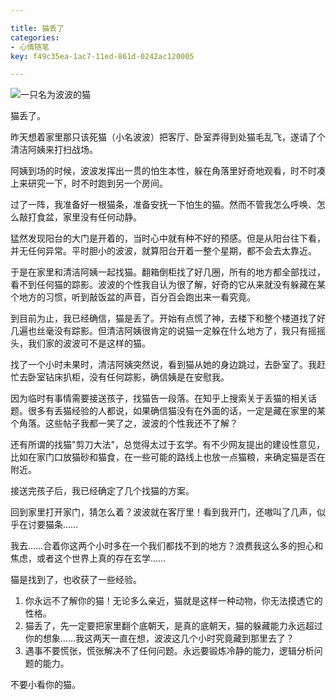 ```yaml
---

title: 猫丢了
categories:
- 心情随笔
key: f49c35ea-1ac7-11ed-861d-0242ac120005

---
```


![一只名为波波的猫]('/images/20221023-01.jpg')

猫丢了。

昨天想着家里那只该死猫（小名波波）把客厅、卧室弄得到处猫毛乱飞，遂请了个清洁阿姨来打扫战场。

阿姨到场的时候，波波发挥出一贯的怕生本性，躲在角落里好奇地观看，时不时凑上来研究一下，时不时跑到另一个房间。

过了一阵，我准备好一根猫条，准备安抚一下怕生的猫。然而不管我怎么呼唤、怎么敲打食盆，家里没有任何动静。

猛然发现阳台的大门是开着的，当时心中就有种不好的预感。但是从阳台往下看，并无任何异常。平时胆小的波波，就算阳台开着一整个星期，都不会去太靠近。

于是在家里和清洁阿姨一起找猫。翻箱倒柜找了好几圈，所有的地方都全部找过，看不到任何猫的踪影。波波的个性我自认为很了解，好奇的它从来就没有躲藏在某个地方的习惯，听到敲饭盆的声音，百分百会跑出来一看究竟。

到目前为止，我已经确信，猫是丢了。开始有点慌了神，去楼下和整个楼道找了好几遍也丝毫没有踪影。但清洁阿姨很肯定的说猫一定躲在什么地方了，我只有摇摇头，我们家的波波可不是这样的猫。

找了一个小时未果时，清洁阿姨突然说，看到猫从她的身边跳过，去卧室了。我赶忙去卧室钻床扒柜，没有任何踪影，确信姨是在安慰我。

因为临时有事情需要接送孩子，找猫告一段落。在知乎上搜索关于丢猫的相关话题。很多有丢猫经验的人都说，如果确信猫没有在外面的话，一定是藏在家里的某个角落。这些帖子我都一笑了之，波波的个性我还不了解？

还有所谓的找猫"剪刀大法"，总觉得太过于玄学。有不少网友提出的建设性意见，比如在家门口放猫砂和猫食，在一些可能的路线上也放一点猫粮，来确定猫是否在附近。

接送完孩子后，我已经确定了几个找猫的方案。

回到家里打开家门，猜怎么着？波波就在客厅里！看到我开门，还嗷叫了几声，似乎在讨要猫条……

我去……合着你这两个小时多在一个我们都找不到的地方？浪费我这么多的担心和焦虑，或者这个世界上真的存在玄学……

猫是找到了，也收获了一些经验。

1. 你永远不了解你的猫！无论多么亲近，猫就是这样一种动物，你无法摸透它的性格。
2. 猫丢了，先一定要把家里翻个底朝天，是真的底朝天，猫的躲藏能力永远超过你的想象……我这两天一直在想，波波这几个小时究竟藏到那里去了？
3. 遇事不要慌张，慌张解决不了任何问题。永远要锻炼冷静的能力，逻辑分析问题的能力。

不要小看你的猫。